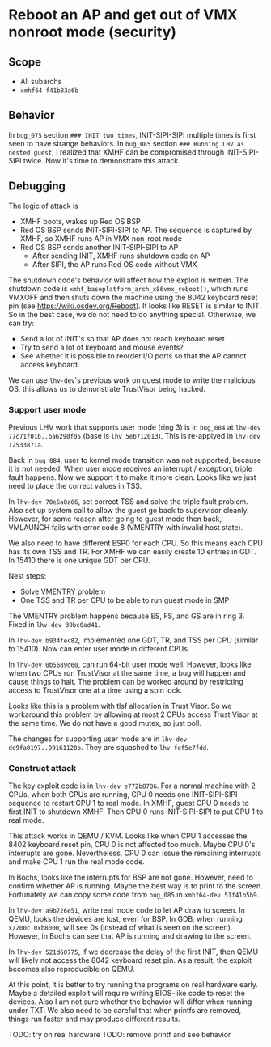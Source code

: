 # Reboot an AP and get out of VMX nonroot mode (security)

## Scope
* All subarchs
* `xmhf64 f41b83a6b`

## Behavior

In `bug_075` section `### INIT two times`, INIT-SIPI-SIPI multiple times is
first seen to have strange behaviors. In `bug_085` section
`### Running LHV as nested guest`, I realized that XMHF can be compromised
through INIT-SIPI-SIPI twice. Now it's time to demonstrate this attack.

## Debugging

The logic of attack is
* XMHF boots, wakes up Red OS BSP
* Red OS BSP sends INIT-SIPI-SIPI to AP. The sequence is captured by XMHF, so
  XMHF runs AP in VMX non-root mode
* Red OS BSP sends another INIT-SIPI-SIPI to AP
	* After sending INIT, XMHF runs shutdown code on AP
	* After SIPI, the AP runs Red OS code without VMX

The shutdown code's behavior will affect how the exploit is written. The
shutdown code is `xmhf_baseplatform_arch_x86vmx_reboot()`, which runs VMXOFF
and then shuts down the machine using the 8042 keyboard reset pin (see
<https://wiki.osdev.org/Reboot>). It looks like RESET is similar to INIT. So
in the best case, we do not need to do anything special. Otherwise, we can try:
* Send a lot of INIT's so that AP does not reach keyboard reset
* Try to send a lot of keyboard and mouse events?
* See whether it is possible to reorder I/O ports so that the AP cannot access
  keyboard.

We can use `lhv-dev`'s previous work on guest mode to write the malicious OS,
this allows us to demonstrate TrustVisor being hacked.

### Support user mode

Previous LHV work that supports user mode (ring 3) is in `bug_084` at
`lhv-dev 77c71f01b..ba6290f05` (base is `lhv 5eb712013`). This is re-applyed
in `lhv-dev 12533871a`.

Back in `bug_084`, user to kernel mode transition was not supported, because it
is not needed. When user mode receives an interrupt / exception, triple fault
happens. Now we support it to make it more clean. Looks like we just need to
place the correct values in TSS.

In `lhv-dev 70e5a8a66`, set correct TSS and solve the triple fault problem.
Also set up system call to allow the guest go back to supervisor cleanly.
However, for some reason after going to guest mode then back, VMLAUNCH fails
with error code 8 (VMENTRY with invalid host state).

We also need to have different ESP0 for each CPU. So this means each CPU has
its own TSS and TR. For XMHF we can easily create 10 entries in GDT. In 15410
there is one unique GDT per CPU.

Nest steps:
* Solve VMENTRY problem
* One TSS and TR per CPU to be able to run guest mode in SMP

The VMENTRY problem happens because ES, FS, and GS are in ring 3. Fixed in
`lhv-dev 39bc0ad41`.

In `lhv-dev b934fec82`, implemented one GDT, TR, and TSS per CPU (similar to
15410). Now can enter user mode in different CPUs.

In `lhv-dev 0b5689d60`, can run 64-bit user mode well. However, looks like when
two CPUs run TrustVisor at the same time, a bug will happen and cause things to
halt. The problem can be worked around by restricting access to TrustVisor one
at a time using a spin lock.

Looks like this is a problem with tlsf allocation in Trust Visor. So we
workaround this problem by allowing at most 2 CPUs access Trust Visor at the
same time. We do not have a good mutex, so just poll.

The changes for supporting user mode are in `lhv-dev de9fa0197..99161120b`.
They are squashed to `lhv fef5e7fdd`.

### Construct attack

The key exploit code is in `lhv-dev e772b8786`. For a normal machine with 2
CPUs, when both CPUs are running, CPU 0 needs one INIT-SIPI-SIPI sequence to
restart CPU 1 to real mode. In XMHF, guest CPU 0 needs to first INIT to
shutdown XMHF. Then CPU 0 runs INIT-SIPI-SIPI to put CPU 1 to real mode.

This attack works in QEMU / KVM. Looks like when CPU 1 accesses the 8402
keyboard reset pin, CPU 0 is not affected too much. Maybe CPU 0's interrupts
are gone. Nevertheless, CPU 0 can issue the remaining interrupts and make CPU 1
run the real mode code.

In Bochs, looks like the interrupts for BSP are not gone. However, need to
confirm whether AP is running. Maybe the best way is to print to the screen.
Fortunately we can copy some code from `bug_085` in `xmhf64-dev 51f41b5b9`.

In `lhv-dev a9b726e51`, write real mode code to let AP draw to screen. In QEMU,
looks the devices are lost, even for BSP. In GDB, when running
`x/200c 0xb8000`, will see 0s (instead of what is seen on the screen).
However, in Bochs can see that AP is running and drawing to the screen.

In `lhv-dev 521d60775`, if we decrease the delay of the first INIT, then QEMU
will likely not access the 8042 keyboard reset pin. As a result, the exploit
becomes also reproducible on QEMU.

At this point, it is better to try running the programs on real hardware early.
Maybe a detailed exploit will require writing BIOS-like code to reset the
devices. Also I am not sure whether the behavior will differ when running under
TXT. We also need to be careful that when printfs are removed, things run
faster and may produce different results.

TODO: try on real hardware
TODO: remove printf and see behavior

